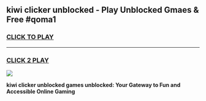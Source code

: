 
## kiwi clicker unblocked - Play Unblocked Gmaes & Free #qoma1
<h3>
<a href="https://news.freeplayer.one?title=kiwi_clicker_unblocked&ref=26F">CLICK TO PLAY</a></h3>
<hr>

<h3>
<a href="https://news.freeplayer.one?title=kiwi_clicker_unblocked&ref=26F">CLICK 2 PLAY</a>
  
</h3>

<a href="https://news.freeplayer.one?title=kiwi_clicker_unblocked&ref=26F/"><img src="https://clearcache.store/games.png"></a>


**kiwi clicker unblocked games unblocked: Your Gateway to Fun and Accessible Online Gaming**
